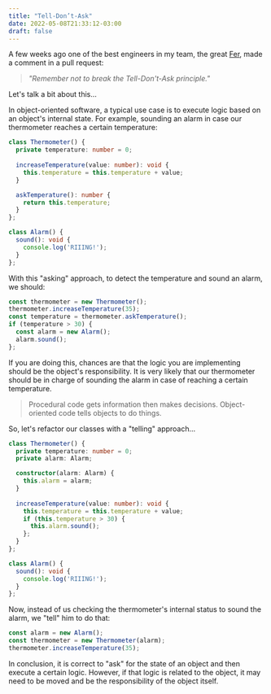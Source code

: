 ```yaml
---
title: "Tell-Don’t-Ask"
date: 2022-05-08T21:33:12-03:00
draft: false
---
```


A few weeks ago one of the best engineers in my team, the great [Fer](https://github.com/hack2024), made a comment in a pull request:

> _"Remember not to break the Tell-Don't-Ask principle."_

Let's talk a bit about this...

In object-oriented software, a typical use case is to execute logic based on an object's internal state.
For example, sounding an alarm in case our thermometer reaches a certain temperature:

```typescript
class Thermometer() {
  private temperature: number = 0;
  
  increaseTemperature(value: number): void {
    this.temperature = this.temperature + value;
  }

  askTemperature(): number {
    return this.temperature;
  }
};

class Alarm() {
  sound(): void {
    console.log('RIIING!');
  }
};
```

With this "asking" approach, to detect the temperature and sound an alarm, we should:

```typescript
const thermometer = new Thermometer();
thermometer.increaseTemperature(35);
const temperature = thermometer.askTemperature();
if (temperature > 30) {
  const alarm = new Alarm();
  alarm.sound();
};
```
If you are doing this, chances are that the logic you are implementing should be the object's responsibility. 
It is very likely that our thermometer should be in charge of sounding the alarm in case of reaching a certain temperature.
> Procedural code gets information then makes decisions. Object-oriented code tells objects to do things.

So, let's refactor our classes with a "telling" approach...

```typescript
class Thermometer() {
  private temperature: number = 0;
  private alarm: Alarm;

  constructor(alarm: Alarm) {
    this.alarm = alarm;
  }
  
  increaseTemperature(value: number): void {
    this.temperature = this.temperature + value;
    if (this.temperature > 30) {
      this.alarm.sound();
    };
  }
};

class Alarm() {
  sound(): void {
    console.log('RIIING!');
  }
};
```

Now, instead of us checking the thermometer's internal status to sound the alarm, we "tell" him to do that:

```typescript
const alarm = new Alarm();
const thermometer = new Thermometer(alarm);
thermometer.increaseTemperature(35);
```

In conclusion, it is correct to "ask" for the state of an object and then execute a certain logic. However, if that logic is related to the object, it may need to be moved and be the responsibility of the object itself.


